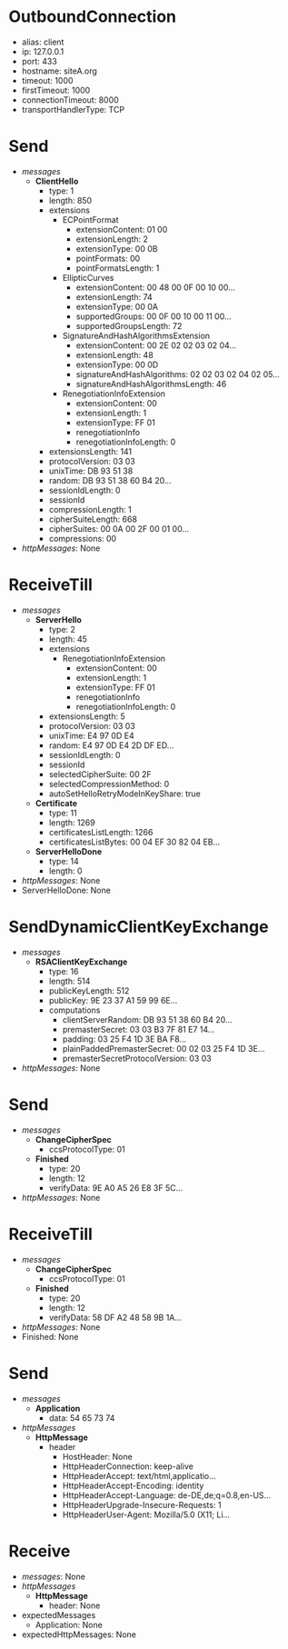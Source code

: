 
# OutboundConnection
  - alias: client
  - ip: 127.0.0.1
  - port: 433
  - hostname: siteA.org
  - timeout: 1000
  - firstTimeout: 1000
  - connectionTimeout: 8000
  - transportHandlerType: TCP

# Send
  - _messages_
    - **ClientHello**
      - type: 1
      - length: 850
      - extensions
        - ECPointFormat
          - extensionContent: 01 00
          - extensionLength: 2
          - extensionType: 00 0B
          - pointFormats: 00
          - pointFormatsLength: 1
        - EllipticCurves
          - extensionContent: 00 48 00 0F 00 10 00...
          - extensionLength: 74
          - extensionType: 00 0A
          - supportedGroups: 00 0F 00 10 00 11 00...
          - supportedGroupsLength: 72
        - SignatureAndHashAlgorithmsExtension
          - extensionContent: 00 2E 02 02 03 02 04...
          - extensionLength: 48
          - extensionType: 00 0D
          - signatureAndHashAlgorithms: 02 02 03 02 04 02 05...
          - signatureAndHashAlgorithmsLength: 46
        - RenegotiationInfoExtension
          - extensionContent: 00
          - extensionLength: 1
          - extensionType: FF 01
          - renegotiationInfo
          - renegotiationInfoLength: 0
      - extensionsLength: 141
      - protocolVersion: 03 03
      - unixTime: DB 93 51 38
      - random: DB 93 51 38 60 B4 20...
      - sessionIdLength: 0
      - sessionId
      - compressionLength: 1
      - cipherSuiteLength: 668
      - cipherSuites: 00 0A 00 2F 00 01 00...
      - compressions: 00
  - _httpMessages_: None
# ReceiveTill
  - _messages_
    - **ServerHello**
      - type: 2
      - length: 45
      - extensions
        - RenegotiationInfoExtension
          - extensionContent: 00
          - extensionLength: 1
          - extensionType: FF 01
          - renegotiationInfo
          - renegotiationInfoLength: 0
      - extensionsLength: 5
      - protocolVersion: 03 03
      - unixTime: E4 97 0D E4
      - random: E4 97 0D E4 2D DF ED...
      - sessionIdLength: 0
      - sessionId
      - selectedCipherSuite: 00 2F
      - selectedCompressionMethod: 0
      - autoSetHelloRetryModeInKeyShare: true
    - **Certificate**
      - type: 11
      - length: 1269
      - certificatesListLength: 1266
      - certificatesListBytes: 00 04 EF 30 82 04 EB...
    - **ServerHelloDone**
      - type: 14
      - length: 0
  - _httpMessages_: None
  - ServerHelloDone: None
# SendDynamicClientKeyExchange
  - _messages_
    - **RSAClientKeyExchange**
      - type: 16
      - length: 514
      - publicKeyLength: 512
      - publicKey: 9E 23 37 A1 59 99 6E...
      - computations
        - clientServerRandom: DB 93 51 38 60 B4 20...
        - premasterSecret: 03 03 B3 7F 81 E7 14...
        - padding: 03 25 F4 1D 3E BA F8...
        - plainPaddedPremasterSecret: 00 02 03 25 F4 1D 3E...
        - premasterSecretProtocolVersion: 03 03
  - _httpMessages_: None
# Send
  - _messages_
    - **ChangeCipherSpec**
      - ccsProtocolType: 01
    - **Finished**
      - type: 20
      - length: 12
      - verifyData: 9E A0 A5 26 E8 3F 5C...
  - _httpMessages_: None
# ReceiveTill
  - _messages_
    - **ChangeCipherSpec**
      - ccsProtocolType: 01
    - **Finished**
      - type: 20
      - length: 12
      - verifyData: 58 DF A2 48 58 9B 1A...
  - _httpMessages_: None
  - Finished: None
# Send
  - _messages_
    - **Application**
      - data: 54 65 73 74
  - _httpMessages_
    - **HttpMessage**
      - header
        - HostHeader: None
        - HttpHeaderConnection: keep-alive
        - HttpHeaderAccept: text/html,applicatio...
        - HttpHeaderAccept-Encoding: identity
        - HttpHeaderAccept-Language: de-DE,de;q=0.8,en-US...
        - HttpHeaderUpgrade-Insecure-Requests: 1
        - HttpHeaderUser-Agent: Mozilla/5.0 (X11; Li...
# Receive
  - _messages_: None
  - _httpMessages_
    - **HttpMessage**
      - header: None
  - expectedMessages
    - Application: None
  - expectedHttpMessages: None